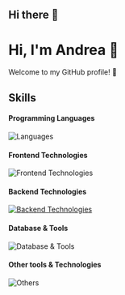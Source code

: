 ## Hi there 👋

# Hi, I'm Andrea 👋

Welcome to my GitHub profile! 🌟


## Skills

#### Programming Languages
![Languages](https://skillicons.dev/icons?i=bash,c,cpp,js,go,python,java,swift,ruby)

#### Frontend Technologies
![Frontend Technologies](https://skillicons.dev/icons?i=angular,html,css,tailwind,p5js)

#### Backend Technologies
[![Backend Technologies](https://skillicons.dev/icons?i=aws,azure,rails,docker&perline=3)](https://skillicons.dev)

#### Database & Tools
![Database & Tools](https://skillicons.dev/icons?i=mysql,postgres,)

#### Other tools & Technologies
![Others](https://skillicons.dev/icons?i=openshift,redhat,jenkins,vim,git,github,markdown,gitlab)



<!--
**AnyObj/AnyObj** is a ✨ _special_ ✨ repository because its `README.md` (this file) appears on your GitHub profile.

Here are some ideas to get you started:

- 🔭 I’m currently working on ...
- 🌱 I’m currently learning ...
- 👯 I’m looking to collaborate on ...
- 🤔 I’m looking for help with ...
- 💬 Ask me about ...
- 📫 How to reach me: ...
- 😄 Pronouns: ...
- ⚡ Fun fact: ...
-->

